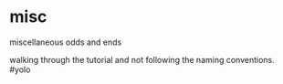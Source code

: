 # misc
miscellaneous odds and ends

walking through the tutorial and not following the naming conventions. #yolo
